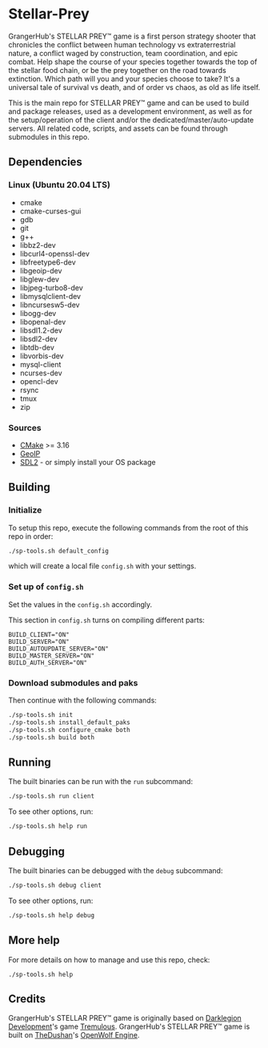 # Stellar-Prey
GrangerHub's STELLAR PREY™ game is a first person strategy shooter that chronicles the conflict between human technology vs extraterrestrial nature, a conflict waged by construction, team coordination, and epic combat.  Help shape the course of your species together towards the top of the stellar food chain, or be the prey together on the road towards extinction.  Which path will you and your species choose to take?  It's a universal tale of survival vs death, and of order vs chaos, as old as life itself.

This is the main repo for STELLAR PREY™ game and can be used to build and package releases, used as a development environment, as well as for the setup/operation of the client and/or the dedicated/master/auto-update servers.  All related code, scripts, and assets can be found through submodules in this repo.

## Dependencies
### Linux (Ubuntu 20.04 LTS)

* cmake
* cmake-curses-gui
* gdb
* git
* g++
* libbz2-dev
* libcurl4-openssl-dev
* libfreetype6-dev
* libgeoip-dev
* libglew-dev
* libjpeg-turbo8-dev
* libmysqlclient-dev
* libncursesw5-dev
* libogg-dev
* libopenal-dev
* libsdl1.2-dev
* libsdl2-dev
* libtdb-dev
* libvorbis-dev
* mysql-client
* ncurses-dev
* opencl-dev
* rsync
* tmux
* zip

### Sources

- [CMake](http://www.cmake.org/) >= 3.16
- [GeoIP](https://github.com/maxmind/geoip-api-c)
- [SDL2](https://www.libsdl.org/download-2.0.php) - or simply install your OS package

## Building

### Initialize

To setup this repo, execute the following commands from the root of this repo in order:

```bash
./sp-tools.sh default_config
```
which will create a local file `config.sh` with your settings.

### Set up of `config.sh`

Set the values in the `config.sh` accordingly.

This section in `config.sh` turns on compiling different parts:
```make
BUILD_CLIENT="ON"
BUILD_SERVER="ON"
BUILD_AUTOUPDATE_SERVER="ON"
BUILD_MASTER_SERVER="ON"
BUILD_AUTH_SERVER="ON"
```

### Download submodules and paks

Then continue with the following commands:

```bash
./sp-tools.sh init
./sp-tools.sh install_default_paks
./sp-tools.sh configure_cmake both
./sp-tools.sh build both
```

## Running

The built binaries can be run with the `run` subcommand:

```bash
./sp-tools.sh run client
```

To see other options, run:

```bash
./sp-tools.sh help run 
```

## Debugging

The built binaries can be debugged with the `debug` subcommand:

```bash
./sp-tools.sh debug client
```

To see other options, run:

```bash
./sp-tools.sh help debug 
```

## More help

For more details on how to manage and use this repo, check:

```
./sp-tools.sh help
```

## Credits

GrangerHub's STELLAR PREY™ game is originally based on [Darklegion Development](https://github.com/darklegion)'s game [Tremulous](https://github.com/darklegion/tremulous).  GrangerHub's STELLAR PREY™ game is built on [TheDushan](https://github.com/TheDushan)'s [OpenWolf Engine](https://github.com/TheDushan/OpenWolf-Engine).
